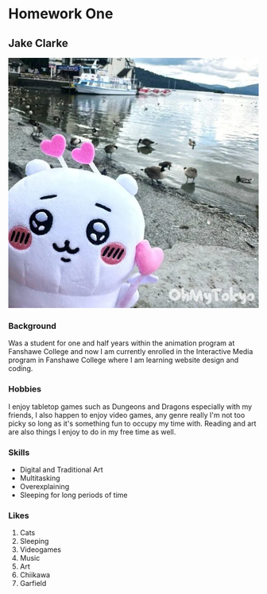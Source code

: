 # Homework One

## Jake Clarke

![Chiikawa Plush Holding Heart Wand](images/chiikawa.webp)

### Background

Was a student for one and half years within the animation program at Fanshawe College and now I am currently enrolled in the Interactive Media program in Fanshawe College where I am learning website design and coding.

### Hobbies

I enjoy tabletop games such as Dungeons and Dragons especially with my friends, I also happen to enjoy video games, any genre really I'm not too picky so long as it's something fun to occupy my time with. Reading and art are also things I enjoy to do in my free time as well.

### Skills

- Digital and Traditional Art
- Multitasking
- Overexplaining
- Sleeping for long periods of time

### Likes

1. Cats
2. Sleeping
3. Videogames
4. Music
5. Art
6. Chiikawa
7. Garfield 